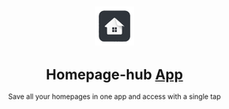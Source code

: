 <div align="center" >
<img src="./assets/images/favicon.png" alt="Homepage-hub logo" title="Homepage-hub logo" width="80" />

# Homepage-hub [App](#)

Save all your homepages in one app and access with a single tap

</div>
